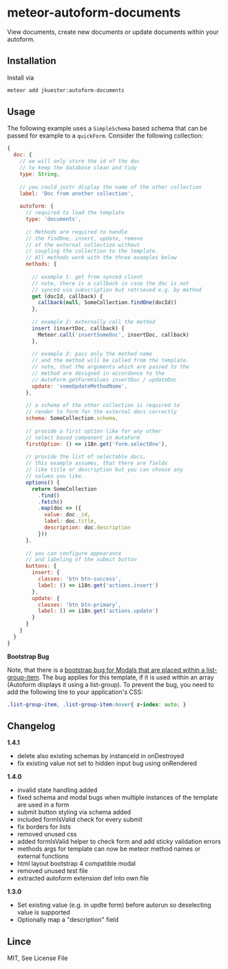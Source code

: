 # meteor-autoform-documents
View documents, create new documents or update documents within your autoform.



## Installation

Install via

```bash
meteor add jkuester:autoform-documents
```

## Usage

The following example uses a `SimpleSchema` based schema that can be passed for example to a `quickForm`.
Consider the following collection:

```javascript
{
  doc: {
    // we will only store the id of the doc
    // to keep the database clean and tidy
    type: String,
    
    // you could justr display the name of the other collection
    label: 'Doc from another collection',
    
    autoform: {
      // required to load the template
      type: 'documents',
      
      // Methods are required to handle
      // the findOne, insert, update, remove
      // of the external collection without
      // coupling the collection to the template.
      // All methods work with the three examples below
      methods: {
        
        // example 1: get from synced client
        // note, there is a callback in case the doc is not
        // synced via subscription but retrieved e.g. by method
        get (docId, callback) {
          callback(null, SomeCollection.findOne(docId))
        },
        
        // example 2: externally call the method
        insert (insertDoc, callback) {
          Meteor.call('insertSomeDoc', insertDoc, callback)
        },
        
        // example 3: pass only the method name
        // and the method will be called from the template.
        // note, that the arguments which are passed to the
        // method are designed in accordance to the 
        // AutoForm.getFormValues insertDoc / updateDoc
        update: 'someUpdateMethodName',
      },
      
      // a schema of the other collection is required to
      // render to form for the external docs correctly
      schema: SomeCollection.schema,
      
      // provide a first option like for any other
      // select based component in AutoForm
      firstOption: () => i18n.get('form.selectOne'),
      
      // provide the list of selectable docs,
      // this example assumes, that there are fields
      // like title or description but you can choose any
      // values you like.
      options() {
        return SomeCollection
          .find()
          .fetch()
          .map(doc => ({
            value: doc._id,
            label: doc.title,
            description: doc.description
          }))
      },
      
      // you can configure appearance
      // and labeling of the submit button
      buttons: {
        insert: {
          classes: 'btn btn-success',
          label: () => i18n.get('actions.insert')
        },
        update: {
          classes: 'btn btn-primary',
          label: () => i18n.get('actions.update')
        }
      }
    }
  }
}
```

**Bootstrap Bug**

Note, that there is a [bootstrap bug for Modals that are placed within a list-group-item](https://github.com/twbs/bootstrap/issues/25206). 
The bug applies for this template, if it is used within an array (Autoform displays it using a list-group).
To prevent the bug, you need to add the following line to your application's CSS:

```css
.list-group-item, .list-group-item:hover{ z-index: auto; }
```

## Changelog

**1.4.1**

* delete also existing schemas by instanceId in onDestroyed
* fix existing value not set to hidden input bug using onRendered

**1.4.0**

* invalid state handling added
* fixed schema and modal bugs when multiple instances of the template are used in a form
* submit button styling via schema added
* included formIsValid check for every submit
* fix borders for lists
* removed unused css
* added formIsValid helper to check form and add sticky validation errors
* methods args for template can now be meteor method names or external functions
* html layout bootstrap 4 compatible modal
* removed unused test file
* extracted autoform extension def into own file


**1.3.0**

* Set existing value (e.g. in updte form) before autorun so deselecting value is supported
* Optionally map a "description" field

## Lince 

MIT, See License File
